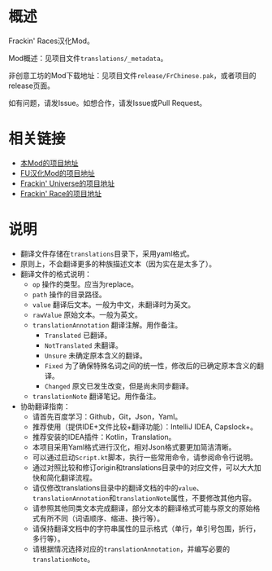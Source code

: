 # 概述

Frackin' Races汉化Mod。

Mod概述：见项目文件`translations/_metadata`。

非创意工坊的Mod下载地址：见项目文件`release/FrChinese.pak`，或者项目的release页面。

如有问题，请发Issue。如想合作，请发Issue或Pull Request。

# 相关链接

* [本Mod的项目地址](https://github.com/DragonKnightOfBreeze/FrackinRaces-sChinese-Project)
* [FU汉化Mod的项目地址](https://github.com/ProjectSky/FrackinUniverse-sChinese-Project)
* [Frackin' Universe的项目地址](https://github.com/sayterdarkwynd/FrackinUniverse)
* [Frackin' Race的项目地址](https://github.com/sayterdarkwynd/FrackinRaces)

# 说明

* 翻译文件存储在`translations`目录下，采用yaml格式。
* 原则上，不会翻译更多的种族描述文本（因为实在是太多了）。
* 翻译文件的格式说明：
  * `op` 操作的类型。应当为replace。
  * `path` 操作的目录路径。
  * `value` 翻译后文本。一般为中文，未翻译时为英文。
  * `rawValue` 原始文本。一般为英文。
  * `translationAnnotation` 翻译注解。用作备注。
    * `Translated` 已翻译。
    * `NotTranslated` 未翻译。
    * `Unsure` 未确定原本含义的翻译。
    * `Fixed` 为了确保特殊名词之间的统一性，修改后的已确定原本含义的翻译。  
    * `Changed` 原文已发生改变，但是尚未同步翻译。
  * `translationNote` 翻译笔记。用作备注。
* 协助翻译指南：
  * 请首先百度学习：Github，Git，Json，Yaml。
  * 推荐使用（提供IDE+文件比较+翻译功能）：IntelliJ IDEA, Capslock+。
  * 推荐安装的IDEA插件：Kotlin，Translation。
  * 本项目采用Yaml格式进行汉化，相对Json格式要更加简洁清晰。
  * 可以通过启动`Script.kt`脚本，执行一些常用命令，请参阅命令行说明。
  * 通过对照比较和修订origin和translations目录中的对应文件，可以大大加快和简化翻译流程。
  * 请仅修改translations目录中的翻译文档的中的`value`、`translationAnnotation`和`translationNote`属性，不要修改其他内容。
  * 请参照其他同类文本完成翻译，部分文本的翻译格式可能与原文的原始格式有所不同（词语顺序、缩进、换行等）。 
  * 请保持翻译文档中的字符串属性的显示格式（单行，单引号包围，折行，多行等）。
  * 请根据情况选择对应的`translationAnnotation`，并编写必要的`translationNote`。